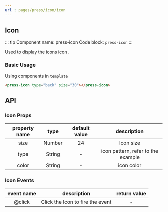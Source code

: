 ```yaml
---
url : pages/press/icon/icon
---
```


## Icon 

::: tip Component name: press-icon
Code block: `press-icon`
:::

Used to display the icons icon .

### Basic Usage

Using components in ``template``

```html
<press-icon type="back" size="30"></press-icon>
```

<!-- ## icon example

Click to copy icon type

<icons-layouts></icons-layouts> -->

## API

### Icon Props

| property name |  type  | default value |            description             |
| :-----------: | :----: | :-----------: | :--------------------------------: |
|     size      | Number |      24       |             Icon size              |
|     type      | String |       -       | icon pattern, refer to the example |
|     color     | String |       -       |             icon color             |

### Icon Events

| event name |           description            | return value |
| :--------: | :------------------------------: | :----------: |
|   @click   | Click the Icon to fire the event |      -       |